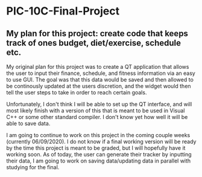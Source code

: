 # PIC-10C-Final-Project

## My plan for this project: create code that keeps track of ones budget, diet/exercise, schedule etc.

My original plan for this project was to create a QT application that allows the user to input their finance, schedule, and fitness information via an easy to use GUI.  The goal was that this data would be saved and then allowed to be continously updated at the users discretion, and the widget would then tell the user steps to take in order to reach certain goals.

Unfortunately, I don't think I will be able to set up the QT interface, and will most likely finish with a version of this that is meant to be used in Visual C++ or some other standard compiler.  I don't know yet how well it will be able to save data.

I am going to continue to work on this project in the coming couple weeks (currently 06/09/2020).  I do not know if a final working version will be ready by the time this project is meant to be graded, but I will hopefully have it working soon.  As of today, the user can generate their tracker by inputting their data, I am going to work on saving data/updating data in parallel with studying for the final.  
